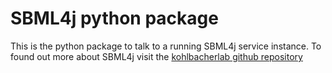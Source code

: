 # SBML4j python package

This is the python package to talk to a running SBML4j service instance.
To found out more about SBML4j visit the [kohlbacherlab github repository](https://github.com/kohlbacherlab/sbml4j.git)


